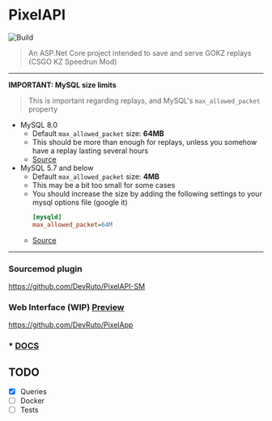 # PixelAPI

![Build](https://github.com/devruto/pixelapi/workflows/.NET%20Core/badge.svg)

> An ASP.Net Core project intended to save and serve GOKZ replays (CSGO KZ Speedrun Mod)

---
**IMPORTANT: MySQL size limits**

> This is important regarding replays, and MySQL's `max_allowed_packet` property
* MySQL 8.0
    - Default `max_allowed_packet` size: **64MB**
    - This should be more than enough for replays, unless you somehow have a replay lasting several hours
    - [Source](https://dev.mysql.com/doc/refman/8.0/en/packet-too-large.html)
* MySQL 5.7 and below
    - Default `max_allowed_packet` size: **4MB**
    - This may be a bit too small for some cases
    - You should increase the size by adding the following settings to your mysql options file (google it)
        ```ini
        [mysqld]
        max_allowed_packet=64M
        ```
    - [Source](https://dev.mysql.com/doc/refman/5.7/en/packet-too-large.html)
---

### Sourcemod plugin
https://github.com/DevRuto/PixelAPI-SM

### Web Interface (WIP) [Preview](https://devruto.github.io/PixelApp/)
https://github.com/DevRuto/PixelApp

### * [DOCS](./DOC.md)

## TODO
- [x] Queries
- [ ] Docker
- [ ] Tests